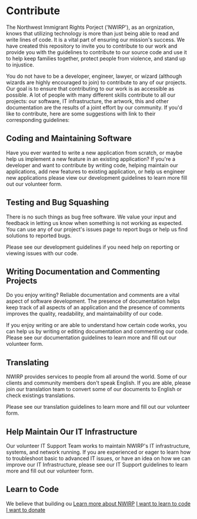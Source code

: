 # Contribute

The Northwest Immigrant Rights Porject ('NWIRP'), as an orgnization, knows that utilizing technology is more than just being able to read and write lines of code. It is a vital part of ensuring our mission's success. We have created this repository to invite you to contribute to our work and provide you with the guidelines to contribute to our source code and use it to help keep families together, protect people from violence, and stand up to injustice.

You do not have to be a developer, engineer, lawyer, or wizard (although wizards are highly encouraged to join) to contribute to any of our projects. Our goal is to ensure that contributing to our work is as accessible as possible. A lot of people with many different skills contribute to all our projects: our software, IT infrastructure, the artwork, this and other documentation are the results of a joint effort by our community. If you'd like to contribute, here are some suggestions with link to their corresponding guidelines:

## Coding and Maintaining Software

Have you ever wanted to write a new application from scratch, or maybe help us implement a new feature in an existing application? If you're a developer and want to contribute by writing code, helping maintain our applications, add new features to existing application, or help us engineer new applications please view our development guidelines to learn more fill out our volunteer form.

## Testing and Bug Squashing

There is no such things as bug free software. We value your input and feedback in letting us know when something is not working as expected. You can use any of our project's issues page to report bugs or help us find solutions to reported bugs.

Please see our development guidelines if you need help on reporting or viewing issues with our code.

## Writing Documentation and Commenting Projects

Do you enjoy writing? Reliable documentation and comments are a vital aspect of software development. The presence of documentation helps keep track of all aspects of an application and the presence of comments improves the quality, readability, and maintainability of our code.

If you enjoy writing or are able to understand how certain code works, you can help us by writing or editing documentation and commenting our code. Please see our documentation guidelines to learn more and fill out our volunteer form.

## Translating

NWIRP provides services to people from all around the world. Some of our clients and community members don't speak English. If you are able, please join our translation team to convert some of our documents to English or check existings translations.

Please see our translation guidelines to learn more and fill out our volunteer form.

## Help Maintain Our IT Infrastructure

Our volunteer IT Support Team works to maintain NWIRP's IT infrastructure, systems, and network running. If you are experienced or eager to learn how to troubleshoot basic to advanced IT issues, or have an idea on how we can improve our IT Infrastructure, please see our IT Support guidelines to learn more and fill out our volunteer form.

## Learn to Code

We believe that building ou
[Learn more about NWIRP](about-nwirp/about-nwirp.md)
[I want to learn to code](learn/learn.md)
[I want to donate](https://nwirp.org/donate/)
